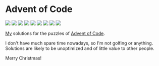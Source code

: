 # Advent of Code

![](https://img.shields.io/badge/2024%20⭐-10-yellow) ![](https://img.shields.io/badge/2022%20⭐-6-yellow) ![](https://img.shields.io/badge/2021%20⭐-23-yellow) ![](https://img.shields.io/badge/2020%20⭐-16-yellow) ![](https://img.shields.io/badge/2019%20⭐-1-yellow) ![](https://img.shields.io/badge/2018%20⭐-41-yellow) ![](https://img.shields.io/badge/2017%20⭐-50-yellow) ![](https://img.shields.io/badge/2016%20⭐-42-yellow) ![](https://img.shields.io/badge/2015%20⭐-12-yellow) 

[My](https://github.com/tobiasvl) solutions for the puzzles of [Advent of Code](http://adventofcode.com).

I don't have much spare time nowadays, so I'm not golfing or anything. Solutions are likely to be unoptimized and of little value to other people.

Merry Christmas!
